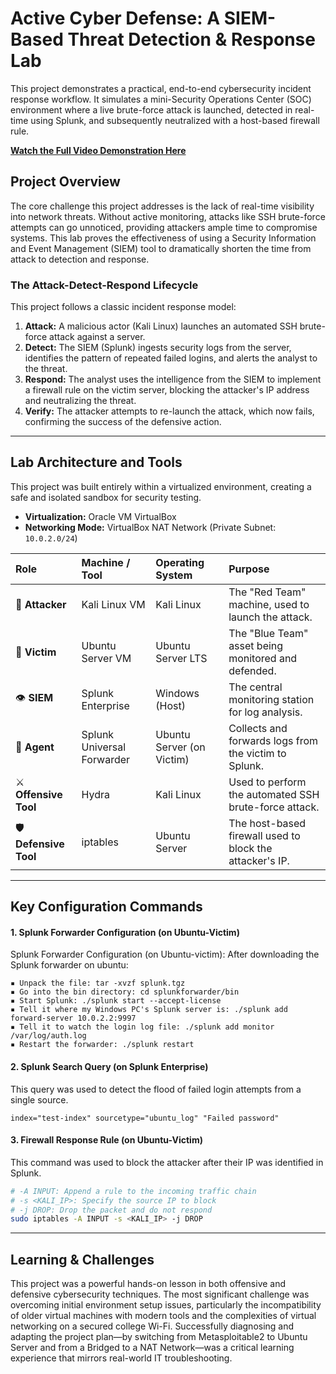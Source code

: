 # Active Cyber Defense: A SIEM-Based Threat Detection & Response Lab

This project demonstrates a practical, end-to-end cybersecurity incident response workflow. It simulates a mini-Security Operations Center (SOC) environment where a live brute-force attack is launched, detected in real-time using Splunk, and subsequently neutralized with a host-based firewall rule.

**[Watch the Full Video Demonstration Here]( https://drive.google.com/file/d/1kJp8djP-pT-f3VMBKxpcAQdYe392_j35/view?usp=sharing )**  

## Project Overview

The core challenge this project addresses is the lack of real-time visibility into network threats. Without active monitoring, attacks like SSH brute-force attempts can go unnoticed, providing attackers ample time to compromise systems. This lab proves the effectiveness of using a Security Information and Event Management (SIEM) tool to dramatically shorten the time from attack to detection and response.

### The Attack-Detect-Respond Lifecycle

This project follows a classic incident response model:
1.  **Attack:** A malicious actor (Kali Linux) launches an automated SSH brute-force attack against a server.
2.  **Detect:** The SIEM (Splunk) ingests security logs from the server, identifies the pattern of repeated failed logins, and alerts the analyst to the threat.
3.  **Respond:** The analyst uses the intelligence from the SIEM to implement a firewall rule on the victim server, blocking the attacker's IP address and neutralizing the threat.
4.  **Verify:** The attacker attempts to re-launch the attack, which now fails, confirming the success of the defensive action.

---

## Lab Architecture and Tools

This project was built entirely within a virtualized environment, creating a safe and isolated sandbox for security testing.

*   **Virtualization:** Oracle VM VirtualBox
*   **Networking Mode:** VirtualBox NAT Network (Private Subnet: `10.0.2.0/24`)

|          Role         |         Machine / Tool      |     Operating System     |                          Purpose                         |
| :---------------------| :---------------------------| :------------------------| :--------------------------------------------------------|
| 🔴  **Attacker**      |       Kali Linux VM        |         Kali Linux        |     The "Red Team" machine, used to launch the attack.   |
| 🔵   **Victim**       |      Ubuntu Server VM      |     Ubuntu Server LTS     |    The "Blue Team" asset being monitored and defended.   |
| 👁️     **SIEM**       |     Splunk Enterprise      |      Windows (Host)       |      The central monitoring station for log analysis.    |
| 🚚  **Agent**         | Splunk Universal Forwarder | Ubuntu Server (on Victim) |    Collects and forwards logs from the victim to Splunk. |
| ⚔️ **Offensive Tool** |            Hydra           |         Kali Linux        |    Used to perform the automated SSH brute-force attack. |
| 🛡️ **Defensive Tool** |          iptables          |       Ubuntu Server       | The host-based firewall used to block the attacker's IP. |

---

## Key Configuration Commands

#### 1. Splunk Forwarder Configuration (on Ubuntu-Victim)
Splunk Forwarder Configuration (on Ubuntu-victim): After downloading the
Splunk forwarder on ubuntu:
```
▪ Unpack the file: tar -xvzf splunk.tgz
▪ Go into the bin directory: cd splunkforwarder/bin
▪ Start Splunk: ./splunk start --accept-license
▪ Tell it where my Windows PC's Splunk server is: ./splunk add
forward-server 10.0.2.2:9997
▪ Tell it to watch the login log file: ./splunk add monitor
/var/log/auth.log
▪ Restart the forwarder: ./splunk restart
```


#### 2. Splunk Search Query (on Splunk Enterprise)
This query was used to detect the flood of failed login attempts from a single source.
```splunk
index="test-index" sourcetype="ubuntu_log" "Failed password"
```

#### 3. Firewall Response Rule (on Ubuntu-Victim)
This command was used to block the attacker after their IP was identified in Splunk.
```bash
# -A INPUT: Append a rule to the incoming traffic chain
# -s <KALI_IP>: Specify the source IP to block
# -j DROP: Drop the packet and do not respond
sudo iptables -A INPUT -s <KALI_IP> -j DROP
```

---

## Learning & Challenges

This project was a powerful hands-on lesson in both offensive and defensive cybersecurity techniques. The most significant challenge was overcoming initial environment setup issues, particularly the incompatibility of older virtual machines with modern tools and the complexities of virtual networking on a secured college Wi-Fi. Successfully diagnosing and adapting the project plan—by switching from Metasploitable2 to Ubuntu Server and from a Bridged to a NAT Network—was a critical learning experience that mirrors real-world IT troubleshooting.



